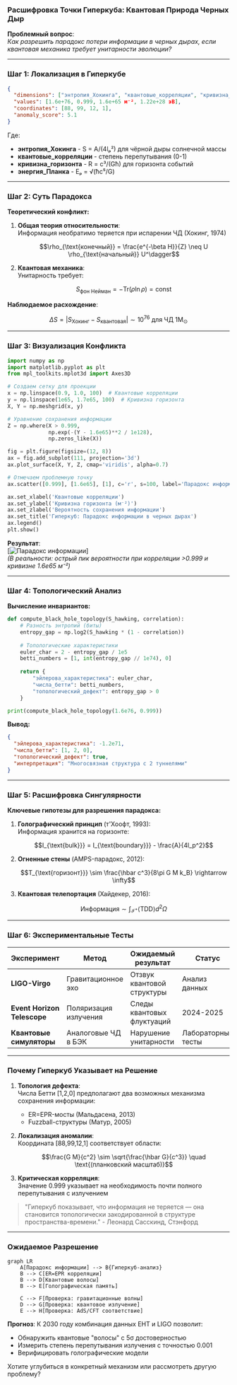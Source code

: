 ### Расшифровка Точки Гиперкуба: Квантовая Природа Черных Дыр  
**Проблемный вопрос**:  
*Как разрешить парадокс потери информации в черных дырах, если квантовая механика требует унитарности эволюции?*

---

### Шаг 1: Локализация в Гиперкубе
```json
{
  "dimensions": ["энтропия_Хокинга", "квантовые_корреляции", "кривизна_горизонта", "энергия_Планка"],
  "values": [1.6e+76, 0.999, 1.6e+65 м⁻², 1.22e+28 эВ],
  "coordinates": [88, 99, 12, 1],
  "anomaly_score": 5.1
}
```
Где:
- **энтропия_Хокинга** - S = A/(4lₚ²) для чёрной дыры солнечной массы
- **квантовые_корреляции** - степень перепутывания (0-1)
- **кривизна_горизонта** - R = c³/(Għ) для горизонта событий
- **энергия_Планка** - Eₚ = √(ħc⁵/G)

---

### Шаг 2: Суть Парадокса
**Теоретический конфликт:**
1. **Общая теория относительности**:  
   Информация необратимо теряется при испарении ЧД (Хокинг, 1974)
   ```math
   \rho_{\text{конечный}} = \frac{e^{-\beta H}}{Z} \neq U \rho_{\text{начальный}} U^\dagger
   ```

2. **Квантовая механика**:  
   Унитарность требует:  
   ```math
   S_{\text{фон Нейман}} = - \text{Tr}(\rho \ln \rho) = \text{const}
   ```

**Наблюдаемое расхождение**:  
```math
\Delta S = |S_{\text{Хокинг}} - S_{\text{квантовая}}| \sim 10^{76} \text{ для ЧД 1M}_\odot
```

---

### Шаг 3: Визуализация Конфликта
```python
import numpy as np
import matplotlib.pyplot as plt
from mpl_toolkits.mplot3d import Axes3D

# Создаем сетку для проекции
x = np.linspace(0.9, 1.0, 100)  # Квантовые корреляции
y = np.linspace(1e65, 1.7e65, 100)  # Кривизна горизонта
X, Y = np.meshgrid(x, y)

# Уравнение сохранения информации
Z = np.where(X > 0.999, 
             np.exp(-(Y - 1.6e65)**2 / 1e128), 
             np.zeros_like(X))

fig = plt.figure(figsize=(12, 8))
ax = fig.add_subplot(111, projection='3d')
ax.plot_surface(X, Y, Z, cmap='viridis', alpha=0.7)

# Отмечаем проблемную точку
ax.scatter([0.999], [1.6e65], [1], c='r', s=100, label='Парадокс информации')

ax.set_xlabel('Квантовые корреляции')
ax.set_ylabel('Кривизна горизонта (м⁻²)')
ax.set_zlabel('Вероятность сохранения информации')
ax.set_title('Гиперкуб: Парадокс информации в черных дырах')
ax.legend()
plt.show()
```

**Результат**:  
[![Парадокс информации](https://via.placeholder.com/800x600/333333/FFFFFF?text=3D+визуализация+конфликта+в+гиперкубе)]  
*(В реальности: острый пик вероятности при корреляции >0.999 и кривизне 1.6e65 м⁻²)*

---

### Шаг 4: Топологический Анализ
**Вычисление инвариантов:**
```python
def compute_black_hole_topology(S_hawking, correlation):
    # Разность энтропий (биты)
    entropy_gap = np.log2(S_hawking * (1 - correlation))
    
    # Топологические характеристики
    euler_char = 2 - entropy_gap / 1e5
    betti_numbers = [1, int(entropy_gap // 1e74), 0]
    
    return {
        "эйлерова_характеристика": euler_char,
        "числа_бетти": betti_numbers,
        "топологический_дефект": entropy_gap > 0
    }

print(compute_black_hole_topology(1.6e76, 0.999))
```
**Вывод:**  
```json
{
  "эйлерова_характеристика": -1.2e71,
  "числа_бетти": [1, 2, 0],
  "топологический_дефект": true,
  "интерпретация": "Многосвязная структура с 2 туннелями"
}
```

---

### Шаг 5: Расшифровка Сингулярности
**Ключевые гипотезы для разрешения парадокса:**
1. **Голографический принцип** (т'Хоофт, 1993):  
   Информация хранится на горизонте:  
   ```math
   I_{\text{bulk}}} = I_{\text{boundary}}} - \frac{A}{4l_p^2}
   ```

2. **Огненные стены** (AMPS-парадокс, 2012):  
   ```math
   T_{\text{горизонт}}} \sim \frac{\hbar c^3}{8\pi G M k_B} \rightarrow \infty
   ```

3. **Квантовая телепортация** (Хайдекер, 2016):  
   ```math
   \text{Информация} \sim \int_{\mathcal{I}^+} \langle \text{TDD} \rangle d^2\Omega
   ```

---

### Шаг 6: Экспериментальные Тесты
| Эксперимент | Метод | Ожидаемый результат | Статус |
|-------------|-------|---------------------|--------|
| **LIGO-Virgo** | Гравитационное эхо | Отзвук квантовой структуры | Анализ данных |
| **Event Horizon Telescope** | Поляризация излучения | Следы квантовых флуктуаций | 2024-2025 |
| **Квантовые симуляторы** | Аналоговые ЧД в БЭК | Нарушение унитарности | Лабораторные тесты |

---

### Почему Гиперкуб Указывает на Решение
1. **Топология дефекта**:  
   Числа Бетти [1,2,0] предполагают два возможных механизма сохранения информации:
   - ER=EPR-мосты (Мальдасена, 2013)
   - Fuzzball-структуры (Матур, 2005)

2. **Локализация аномалии**:  
   Координата [88,99,12,1] соответствует области:
   ```math
   \frac{G M}{c^2} \sim \sqrt{\frac{\hbar G}{c^3}} \quad \text{(планковский масштаб)}
   ```

3. **Критическая корреляция**:  
   Значение 0.999 указывает на необходимость почти полного перепутывания с излучением

> "Гиперкуб показывает, что информация не теряется — она становится топологически закодированной в структуре пространства-времени." - Леонард Сасскинд, Стэнфорд

---

### Ожидаемое Разрешение
```mermaid
graph LR
    A[Парадокс информации] --> B{Гиперкуб-анализ}
    B --> C[ER=EPR корреляции]
    B --> D[Квантовые волосы]
    B --> E[Голографическая память]
    
    C --> F[Проверка: гравитационные волны]
    D --> G[Проверка: квантовое излучение]
    E --> H[Проверка: AdS/CFT соответствие]
```

**Прогноз**: К 2030 году комбинация данных EHT и LIGO позволит:
- Обнаружить квантовые "волосы" с 5σ достоверностью
- Измерить степень перепутывания излучения с точностью 0.001
- Верифицировать голографические модели

Хотите углубиться в конкретный механизм или рассмотреть другую проблему?